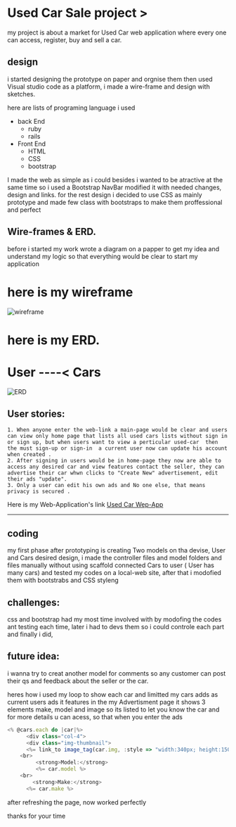 

# Used Car Sale project >
my project is about a market for Used Car web application where every one can access, register, buy and sell a car.


## design
 i started designing the prototype on paper and orgnise them 
then used Visual studio code as a platform, i made a wire-frame and design with sketches.

here are lists of programing language i used
- back End
    * ruby 
    * rails
- Front End
    * HTML
    * CSS
    * bootstrap

I made the web as simple as i could besides i wanted to be atractive at the same time so i used a Bootstrap NavBar modified it with needed changes, design and links. 
for the rest design i decided to use CSS as mainly prototype and made few class  with bootstraps to make them proffessional and perfect
    
## Wire-frames & ERD.
before i started my work wrote a diagram on a papper to get my idea and understand my logic so that everything would be clear to start my application
# here is my wireframe 

![wireframe](erd1.png)


# here is my ERD.
# User ----< Cars
![ERD](erd1.png)


## User stories:
    1. When anyone enter the web-link a main-page would be clear and users can view only home page that lists all used cars lists without sign in or sign up, but when users want to view a perticular used-car  then the must sign-up or sign-in  a current user now can update his account when created .
    2. After signing in users would be in home-page they now are able to access any desired car and view features contact the seller, they can advertise their car whwn clicks to "Create New" advertisement, edit their ads "update".
    3. Only a user can edit his own ads and No one else, that means privacy is secured .

<!-- links -->
Here is my Web-Application's link
[Used Car Wep-App](https://glacial-basin-81087.herokuapp.com/cars)


---
## coding
my first phase after prototyping is creating Two models on tha devise, User and Cars desired design, i made the controller files and model folders and files manually without using scaffold 
connected Cars to user ( User has many cars) and tested my codes on a local-web site, after that i modofied them with bootstrabs and CSS styleng




## challenges:
css and bootstrap had my most time involved with by modofing the codes ant testing each time, later i had to devs them so i could controle each part and finally i did,
## future idea:
i wanna try to creat another model for comments so any customer can post their qs and feedback about the seller or the car.


heres how i used my loop to  show each car and limitted my cars adds as current users ads
it features in the my Advertisment page  it shows 3 elements make, model and image 
so its listed to let you know the car and for more details u can acess, so that when you enter the ads 
``` js 
<% @cars.each do |car|%>
      <div class="col-4">
      <div class="img-thumbnail">
      <%= link_to image_tag(car.img, :style => "width:340px; height:150px "), car_path(car) %>
    <br>
         <strong>Model:</strong>
         <%= car.model %>
    <br>
        <strong>Make:</strong>
      <%= car.make %>
```

after refreshing the page, now worked perfectly 

thanks for your time





